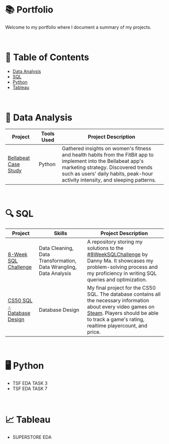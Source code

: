 # 📚 Portfolio

Welcome to my portfolio where I document a summary of my projects.

<br>

# 📄 Table of Contents

* [Data Analysis](#-data-analysis)
* [SQL](#-sql)
* [Python](#-python)
* [Tableau](#-tableau)

<br>

# 📖 Data Analysis

| Project | Tools Used | Project Description |
|---|---|---|
| [Bellabeat Case Study](https://github.com/Klekzee/Case-Studies/tree/main/01-GoogleCapstone1) | Python | Gathered insights on women's fitness and health habits from the FitBit app to implement into the Bellabeat app's marketing strategy. Discovered trends such as users' daily habits, peak-hour activity intensity, and sleeping patterns. |

<br>

# 🔍 SQL

| Project | Skills | Project Description |
|---|---|---|
| [8-Week SQL Challenge]() | Data Cleaning, Data Transformation, Data Wrangling, Data Analysis | A repository storing my solutions to the [#8WeekSQLChallenge](https://8weeksqlchallenge.com) by Danny Ma. It showcases my problem-solving process and my proficiency in writing SQL queries and optimization. |
| [CS50 SQL - Database Design](https://github.com/Klekzee/CS50SQL-Final-Project) | Database Design | My final project for the CS50 SQL. The database contains all the necessary information about every video games on [Steam](https://store.steampowered.com). Players should be able to track a game's rating, realtime playercount, and price. |

<br>

# 🖥️ Python

* TSF EDA TASK 3
* TSF EDA TASK 7

<br>

# 📈 Tableau

* SUPERSTORE EDA
